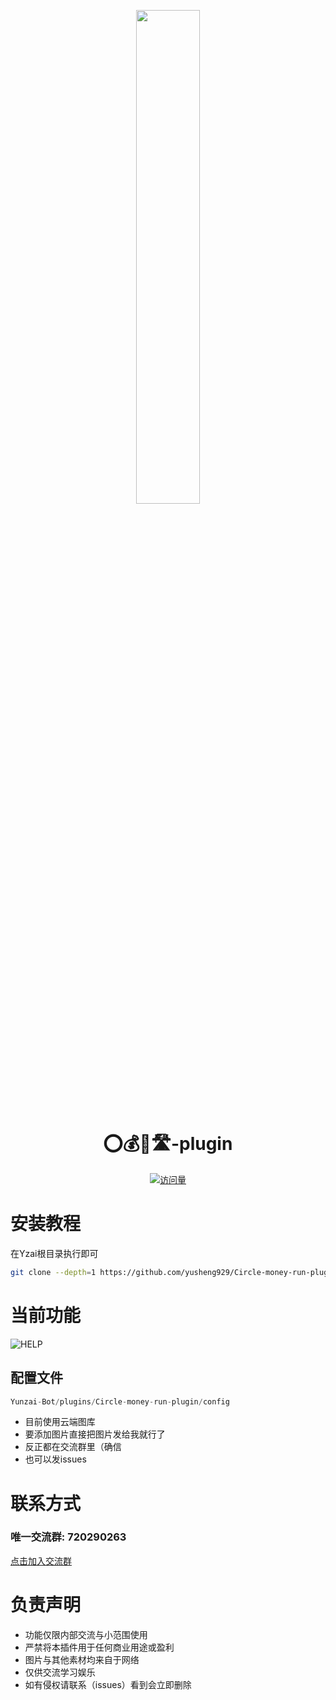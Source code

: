 <p align="center">
  <a href="https://gitee.com/theqingyao/Circle-money-run-plugin.git/"><img src="https://i.postimg.cc/0Q92QHzs/Cache-7cace79470fc9c66.png" width="45%" /></a>
</p>

<div align="center">

# ⭕💰🏃🛣-plugin

[![访问量](https://profile-counter.glitch.me/Circle-money-run-plugin/count.svg)](https://github.com/yusheng929/Circle-money-run-plugin.git)

</div>

# 安装教程
在Yzai根目录执行即可


``` bash
git clone --depth=1 https://github.com/yusheng929/Circle-money-run-plugin ./plugins/Circle-money-run-plugin
```

# 当前功能
![HELP](https://github.com/yusheng929/Circle-money-run-plugin/raw/master/resources/README/bz.jpg)

## 配置文件
``` js
Yunzai-Bot/plugins/Circle-money-run-plugin/config
```

- 目前使用云端图库
- 要添加图片直接把图片发给我就行了
- 反正都在交流群里（确信
- 也可以发issues

# 联系方式
### 唯一交流群: 720290263
[点击加入交流群](http://qm.qq.com/cgi-bin/qm/qr?_wv=1027&k=Kfc0D0VsUCiKKNDkLilQVsHRRUp4Edjk&authKey=GYJzU%2B52TCv0pztI9YgCuB1MXQRtZO6I1z12spz5Hnk7fnZW7W4HKgfR5u6Q3LBJ&noverify=0&group_code=720290263)

# 负责声明
- 功能仅限内部交流与小范围使用
- 严禁将本插件用于任何商业用途或盈利
- 图片与其他素材均来自于网络
- 仅供交流学习娱乐
- 如有侵权请联系（issues）看到会立即删除